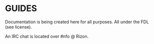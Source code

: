 # GUIDES
Documentation is being created here for all purposes. All under the FDL (see license).

An IRC chat is located over #nfo @ Rizon.
